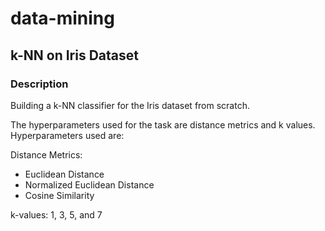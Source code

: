 # data-mining

## k-NN on Iris Dataset

### Description

Building a k-NN classifier for the Iris dataset from scratch.


The hyperparameters used for the task are distance metrics and k values.
Hyperparameters used are:

  Distance Metrics:
  * Euclidean Distance
  * Normalized Euclidean Distance
  * Cosine Similarity

  k-values:
  1, 3, 5, and 7
